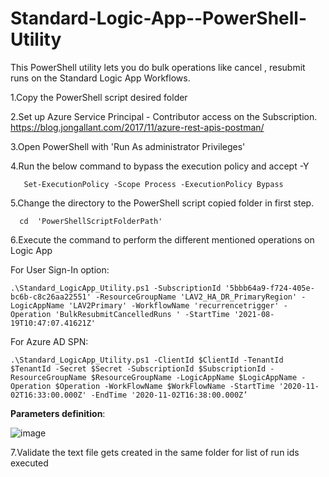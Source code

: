 # Standard-Logic-App--PowerShell-Utility
This PowerShell utility lets you do bulk operations like cancel , resubmit runs on the Standard Logic App Workflows.

1.Copy the PowerShell script desired folder

2.Set up Azure Service Principal - Contributor access on the Subscription. 
 https://blog.jongallant.com/2017/11/azure-rest-apis-postman/
 
3.Open PowerShell with 'Run As administrator Privileges'

4.Run the below command to bypass the execution policy  and accept -Y
       
       Set-ExecutionPolicy -Scope Process -ExecutionPolicy Bypass
       
5.Change the directory to the PowerShell script copied folder in first step.
      
      cd  'PowerShellScriptFolderPath'
      
6.Execute the command to perform the different mentioned operations on Logic App

For User Sign-In option:

	.\Standard_LogicApp_Utility.ps1 -SubscriptionId '5bbb64a9-f724-405e-bc6b-c8c26aa22551' -ResourceGroupName 'LAV2_HA_DR_PrimaryRegion' -LogicAppName 'LAV2Primary' -WorkflowName 'recurrencetrigger' -Operation 'BulkResubmitCancelledRuns ' -StartTime '2021-08-19T10:47:07.41621Z'

For Azure AD SPN:

	.\Standard_LogicApp_Utility.ps1 -ClientId $ClientId -TenantId $TenantId -Secret $Secret -SubscriptionId $SubscriptionId -ResourceGroupName $ResourceGroupName -LogicAppName $LogicAppName -Operation $Operation -WorkFlowName $WorkFlowName -StartTime '2020-11-02T16:33:00.000Z' -EndTime '2020-11-02T16:38:00.000Z’


**Parameters definition**:

![image](https://user-images.githubusercontent.com/82495659/130448273-61164f1d-207d-4df4-a161-f741c22fd2b0.png)

	
7.Validate the text file gets created in the same folder for list of run ids executed
